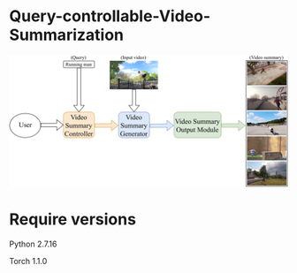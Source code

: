 # Query-controllable-Video-Summarization

![alt text](https://github.com/Jhhuangkay/Query-controllable-Video-Summarization/blob/master/Thumbnail_Image.png?raw=true)

# Require versions

Python 2.7.16

Torch 1.1.0
